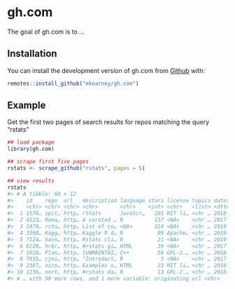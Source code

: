 
<!-- README.md is generated from README.Rmd. Please edit that file -->

# gh.com

<!-- badges: start -->

<!-- badges: end -->

The goal of gh.com is to …

## Installation

You can install the development version of gh.com from
[Github](https://github.com) with:

``` r
remotes::install_github("mkearney/gh.com")
```

## Example

Get the first two pages of search results for repos matching the query
“rstats”

``` r
## load package
library(gh.com)

## scrape first five pages
rstats <- scrape_github("rstats", pages = 5)

## view results
rstats
#> # A tibble: 60 x 12
#>    id    repo  url   description language stars license topics datetime            query position
#>    <chr> <chr> <chr> <chr>       <chr>    <int> <chr>   <list> <dttm>              <chr>    <dbl>
#>  1 1576… spit… http… rStats      JavaScr…   201 MIT li… <chr … 2018-06-04 20:37:22 rsta…        1
#>  2 4123… Roma… http… A curated … R          137 <NA>    <chr … 2017-11-02 09:19:37 rsta…        2
#>  3 1470… rstu… http… List of co… <NA>       324 <NA>    <chr … 2019-05-10 00:39:41 rsta…        3
#>  4 3390… Kagg… http… Kaggle R d… R           99 Apache… <chr … 2019-06-24 19:40:34 rsta…        4
#>  5 7124… hann… http… Rstats cli… R           21 <NA>    <chr … 2019-03-25 15:33:28 rsta…        5
#>  6 8220… hrbr… http… #rstats gi… HTML        39 <NA>    <chr … 2017-03-03 23:20:54 rsta…        6
#>  7 1928… Plan… http… [UNMAINTAI… C++         58 GPL-2.… <chr … 2016-01-23 05:14:09 rsta…        7
#>  8 7935… cjmi… http… "Introduct… R            3 <NA>    <chr … 2017-02-01 13:46:54 rsta…        8
#>  9 2387… nico… http… Examples o… HTML        23 MIT li… <chr … 2016-01-18 23:58:43 rsta…        9
#> 10 1236… nort… http… #rstats da… R           13 GPL-2.… <chr … 2018-08-19 15:08:44 rsta…       10
#> # … with 50 more rows, and 1 more variable: originating_url <chr>
```
